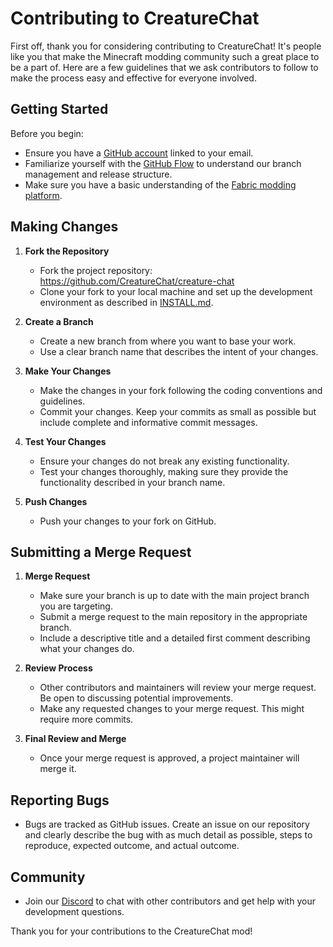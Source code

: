 # Contributing to CreatureChat

First off, thank you for considering contributing to CreatureChat! It's people like you that 
make the Minecraft modding community such a great place to be a part of. Here are a few 
guidelines that we ask contributors to follow to make the process easy and effective for 
everyone involved.

## Getting Started

Before you begin:

- Ensure you have a [GitHub account](https://github.com/CreatureChat/creature-chat) linked to your email.
- Familiarize yourself with the [GitHub Flow](https://docs.github.com/en/get-started/using-github/github-flow) to understand our branch management and release structure.
- Make sure you have a basic understanding of the [Fabric modding platform](https://fabricmc.net/).

## Making Changes

1. **Fork the Repository**
    - Fork the project repository: https://github.com/CreatureChat/creature-chat
    - Clone your fork to your local machine and set up the development environment as described in [INSTALL.md](INSTALL.md).

2. **Create a Branch**
    - Create a new branch from where you want to base your work.
    - Use a clear branch name that describes the intent of your changes.

3. **Make Your Changes**
    - Make the changes in your fork following the coding conventions and guidelines.
    - Commit your changes. Keep your commits as small as possible but include complete and informative commit messages.

4. **Test Your Changes**
    - Ensure your changes do not break any existing functionality.
    - Test your changes thoroughly, making sure they provide the functionality described in your branch name.

5. **Push Changes**
    - Push your changes to your fork on GitHub.

## Submitting a Merge Request

1. **Merge Request**
    - Make sure your branch is up to date with the main project branch you are targeting.
    - Submit a merge request to the main repository in the appropriate branch.
    - Include a descriptive title and a detailed first comment describing what your changes do.

2. **Review Process**
    - Other contributors and maintainers will review your merge request. Be open to discussing potential improvements.
    - Make any requested changes to your merge request. This might require more commits.

3. **Final Review and Merge**
    - Once your merge request is approved, a project maintainer will merge it.

## Reporting Bugs

- Bugs are tracked as GitHub issues. Create an issue on our repository and clearly describe the bug with as much detail as possible, steps to reproduce, expected outcome, and actual outcome.

## Community

- Join our [Discord](https://discord.gg/m9dvPFmN3e) to chat with other contributors and get help with your development questions.

Thank you for your contributions to the CreatureChat mod!

